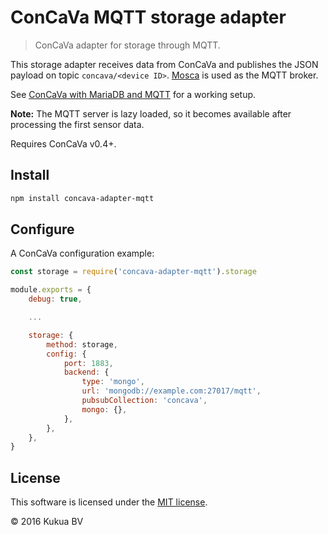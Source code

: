 # ConCaVa MQTT storage adapter

> ConCaVa adapter for storage through MQTT.

This storage adapter receives data from ConCaVa and publishes the JSON payload on topic `concava/<device ID>`. [Mosca](https://github.com/mcollina/mosca) is used as the MQTT broker.

See [ConCaVa with MariaDB and MQTT](https://github.com/kukua/concava-setup-mysql-mqtt) for a working setup.

**Note:** The MQTT server is lazy loaded, so it becomes available after processing the first sensor data.

Requires ConCaVa v0.4+.

## Install

```bash
npm install concava-adapter-mqtt
```

## Configure

A ConCaVa configuration example:

```js
const storage = require('concava-adapter-mqtt').storage

module.exports = {
	debug: true,

	...

	storage: {
		method: storage,
		config: {
			port: 1883,
			backend: {
				type: 'mongo',
				url: 'mongodb://example.com:27017/mqtt',
				pubsubCollection: 'concava',
				mongo: {},
			},
		},
	},
}
```

## License

This software is licensed under the [MIT license](https://github.com/kukua/node-concava-adapter-mqtt/blob/master/LICENSE).

© 2016 Kukua BV
